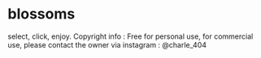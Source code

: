 # blossoms
select, click, enjoy.
Copyright info : Free for personal use, for commercial use, please contact the owner via instagram : @charle_404
